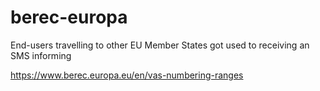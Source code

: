 # berec-europa
End-users travelling to other EU Member States got used to receiving an SMS informing

https://www.berec.europa.eu/en/vas-numbering-ranges
